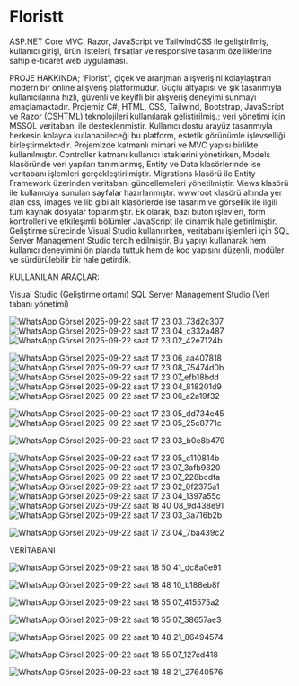 # Floristt
ASP.NET Core MVC, Razor, JavaScript ve TailwindCSS ile geliştirilmiş, kullanıcı girişi, ürün listeleri, fırsatlar ve responsive tasarım özelliklerine sahip e-ticaret web uygulaması.

PROJE HAKKINDA;
‘Florist”, çiçek ve aranjman alışverişini kolaylaştıran modern bir online alışveriş platformudur. Güçlü altyapısı ve şık tasarımıyla kullanıcılarına hızlı, güvenli ve keyifli bir alışveriş deneyimi sunmayı amaçlamaktadır. Projemiz C#, HTML, CSS, Tailwind, Bootstrap, JavaScript ve Razor (CSHTML) teknolojileri kullanılarak geliştirilmiş.; veri yönetimi için MSSQL veritabanı ile desteklenmiştir. Kullanıcı dostu arayüz tasarımıyla herkesin kolayca kullanabileceği bu platform, estetik görünümle işlevselliği birleştirmektedir. Projemizde katmanlı mimari ve MVC yapısı birlikte kullanılmıştır. Controller katmanı kullanıcı isteklerini yönetirken, Models klasöründe veri yapıları tanımlanmış, Entity ve Data klasörlerinde ise veritabanı işlemleri gerçekleştirilmiştir. Migrations klasörü ile Entity Framework üzerinden veritabanı güncellemeleri yönetilmiştir. Views klasörü ile kullanıcıya sunulan sayfalar hazırlanmıştır. wwwroot klasörü altında yer alan css, images ve lib gibi alt klasörlerde ise tasarım ve görsellik ile ilgili tüm kaynak dosyalar toplanmıştır. Ek olarak, bazı buton işlevleri, form kontrolleri ve etkileşimli bölümler JavaScript ile dinamik hale getirilmiştir. Geliştirme sürecinde Visual Studio kullanılırken, veritabanı işlemleri için SQL Server Management Studio tercih edilmiştir. Bu yapıyı kullanarak hem kullanıcı deneyimini ön planda tuttuk hem de kod yapısını düzenli, modüler ve sürdürülebilir bir hale getirdik.

KULLANILAN ARAÇLAR:

Visual Studio (Geliştirme ortamı) SQL Server Management Studio (Veri tabanı yönetimi)

![WhatsApp Görsel 2025-09-22 saat 17 23 03_73d2c307](https://github.com/user-attachments/assets/42655a05-f863-4fa7-8d58-b15b2adcf0d0)
![WhatsApp Görsel 2025-09-22 saat 17 23 04_c332a487](https://github.com/user-attachments/assets/82b911a0-32af-4b5d-b16a-2767e49977d6)
![WhatsApp Görsel 2025-09-22 saat 17 23 02_42e7124b](https://github.com/user-attachments/assets/9a118651-4787-4b98-bdba-84b68c986c70)

![WhatsApp Görsel 2025-09-22 saat 17 23 06_aa407818](https://github.com/user-attachments/assets/d45fe312-e9c8-4d92-a397-64b4d8b66dcb)
![WhatsApp Görsel 2025-09-22 saat 17 23 08_75474d0b](https://github.com/user-attachments/assets/425a565a-937b-4989-a472-2405d539f8c3)
![WhatsApp Görsel 2025-09-22 saat 17 23 07_efb18bdd](https://github.com/user-attachments/assets/08e26cd4-699a-4ecc-9c8e-acdd140c7fdf)
![WhatsApp Görsel 2025-09-22 saat 17 23 04_818201d9](https://github.com/user-attachments/assets/e91d9a29-cccb-4f0a-b68c-1613aaa6daaf)
![WhatsApp Görsel 2025-09-22 saat 17 23 06_a2a19f32](https://github.com/user-attachments/assets/5c558f65-6285-45c5-8b9a-510831c7acc8)

![WhatsApp Görsel 2025-09-22 saat 17 23 05_dd734e45](https://github.com/user-attachments/assets/6db881bd-1796-4682-8c7c-35d101bb0169)
![WhatsApp Görsel 2025-09-22 saat 17 23 05_25c8771c](https://github.com/user-attachments/assets/90c69e3b-c82a-4d06-84c0-8dd007a6e59b)

![WhatsApp Görsel 2025-09-22 saat 17 23 03_b0e8b479](https://github.com/user-attachments/assets/20869f82-59fb-424a-8258-11a923533873)

![WhatsApp Görsel 2025-09-22 saat 17 23 05_c110814b](https://github.com/user-attachments/assets/cf6688b7-e1b5-4beb-8d1f-d0453e960e8b)
![WhatsApp Görsel 2025-09-22 saat 17 23 07_3afb9820](https://github.com/user-attachments/assets/b0cebae1-7625-440f-b5bf-8f907fffefe5)
![WhatsApp Görsel 2025-09-22 saat 17 23 07_228bcdfa](https://github.com/user-attachments/assets/7a592680-f535-4d40-8e67-49272ca30b26)
![WhatsApp Görsel 2025-09-22 saat 17 23 02_0f2375a1](https://github.com/user-attachments/assets/cc1adb58-e12a-494d-96b0-7392a46a0b39)
![WhatsApp Görsel 2025-09-22 saat 17 23 04_1397a55c](https://github.com/user-attachments/assets/e55535a5-b7c3-4389-89fe-727e1b9e5d82)
![WhatsApp Görsel 2025-09-22 saat 18 40 08_9d438e91](https://github.com/user-attachments/assets/72ace0fb-d138-44c8-89e4-5f5bfaa529b1)
![WhatsApp Görsel 2025-09-22 saat 17 23 03_3a716b2b](https://github.com/user-attachments/assets/fad8062d-9533-478b-82ca-624f060613fa)

![WhatsApp Görsel 2025-09-22 saat 17 23 04_7ba439c2](https://github.com/user-attachments/assets/7c9782e1-67b4-4052-a6ca-b71e5f899d33)

VERİTABANI


![WhatsApp Görsel 2025-09-22 saat 18 50 41_dc8a0e91](https://github.com/user-attachments/assets/c069dc46-80cc-48d9-8d56-db543be1e0af)


![WhatsApp Görsel 2025-09-22 saat 18 48 10_b188eb8f](https://github.com/user-attachments/assets/0dfb4309-ecd1-4f98-ac68-831456dccd83)


![WhatsApp Görsel 2025-09-22 saat 18 55 07_415575a2](https://github.com/user-attachments/assets/2a42e3af-5c57-42b0-91a8-c5510c49f84a)


![WhatsApp Görsel 2025-09-22 saat 18 55 07_38657ae3](https://github.com/user-attachments/assets/82ba71c7-2290-4161-b8da-89086b8009b9)


![WhatsApp Görsel 2025-09-22 saat 18 48 21_86494574](https://github.com/user-attachments/assets/81b7f715-8a7f-4abe-b032-a5165431534f)


![WhatsApp Görsel 2025-09-22 saat 18 55 07_127ed418](https://github.com/user-attachments/assets/6198091a-287a-44dc-9216-967b752c3bad)


![WhatsApp Görsel 2025-09-22 saat 18 48 21_27640576](https://github.com/user-attachments/assets/e3485474-73f4-4476-92e0-6b16d2485a60)
